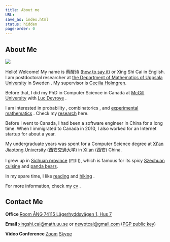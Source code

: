 ```yaml
---
title: About me
URL:
save_as: index.html
status: hidden
page-order: 0
---
```


## About Me

<a style="color: black" href="{filename}/photo/my-photos.md">
<img src="{static}/authors/xing-shi-cai.png" class="heading"></img>
</a>

Hello! Welcome! My name is 蔡醒诗 ([how to say
it](https://translate.google.com/#view=home&op=translate&sl=auto&tl=en&text=%E8%94%A1%E9%86%92%E8%AF%97))
or Xing Shi Cai in English.  I am postdoctoral researcher at [the Department of Mathematics of
Uppsala University](https://www.uu.se/en) in Sweden <i class="fas fa-horse"></i>.  My supervisor is [Cecilia
Holmgren](http://katalog.uu.se/profile/?id=N5-824).

Before that, I did my PhD <i class="fas fa-graduation-cap"></i> in Computer Science in Canada <i class="fab fa-canadian-maple-leaf"></i>
at [McGill University](http://mcgill.ca) with [Luc Devroye](http://luc.devroye.org/) <i class="fas fa-chalkboard-teacher"></i>. 


I am interested in probability <i class="fas fa-dice"></i>, combinatorics <i class="fas fa-chess-queen"></i>, and [experimental
mathematics](https://en.wikipedia.org/wiki/Experimental_mathematics) <i class="fas fa-flask"></i>.  Check my
[research]({filename}research.md) here.

Before I went to Canada, I had been a software engineer <i class="far fa-keyboard"></i> in China for a long time.  When I immigrated
to Canada in 2010, I also worked for an Internet startup for about a year.

My undergraduate years was spent for a Computer Science <i class="fas fa-robot"></i> degree at [Xi'an Jiaotong
University](http://www.xjtu.edu.cn/en/) ([西安交通大学](http://www.xjtu.edu.cn/)) in
[Xi'an](https://en.wikipedia.org/wiki/Xi%27an)
(西安) China.

I grew up in [Sichuan province](http://en.wikipedia.org/wiki/Sichuan) (四川), which is famous for
its spicy [Szechuan cuisine](http://en.wikipedia.org/wiki/Szechuan_cuisine) <i class="fas fa-fish"></i> and [panda
bears](https://en.wikipedia.org/wiki/Sichuan_Giant_Panda_Sanctuaries).

In my spare time, I like
[reading](https://www.goodreads.com/review/list/4410353-xing-shi?order=d&shelf=read) <i class="fab
fa-goodreads"></i> and [hiking](https://www.meetup.com/Uppsala-Evening-Hike-Group/) <i class="fab
fa-meetup"></i>.

For more information, check my
[cv](https://drive.google.com/file/d/0B9btgbQECJJWOXJiXzNua0dWU3c/preview) <i class="fas fa-file"></i>.

## Contact Me

**Office <i class="fas fa-door-open"></i>**  [Room ÅNG 74115 Lägerhyddsvägen 1, Hus 7](http://bit.ly/2UpHJ32)

**Email <i class="fas fa-envelope"></i>**  [xingshi.cai@math.uu.se](mailto:xingshi.cai@math.uu.se) or
[newptcai@gmail.com](mailto:newptcai@gmail.com) ([PGP public key](http://keyserver.ubuntu.com/pks/lookup?search=newptcai%40gmail.com&fingerprint=on&op=index))

**Video Conference <i class="fas fa-video"></i>** [Zoom](https://us04web.zoom.us/j/3355863452) <i class="fab fa-skype"></i> [Skype](https://us04web.zoom.us/j/3355863452)
